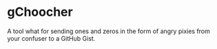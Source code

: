# gChoocher
A tool what for sending ones and zeros in the form of angry pixies from your confuser to a GitHub Gist.
